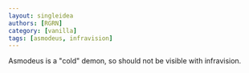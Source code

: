 ```yaml
---
layout: singleidea
authors: [RGRN]
category: [vanilla]
tags: [asmodeus, infravision]
---
```

Asmodeus is a "cold" demon, so should not be visible with infravision.
